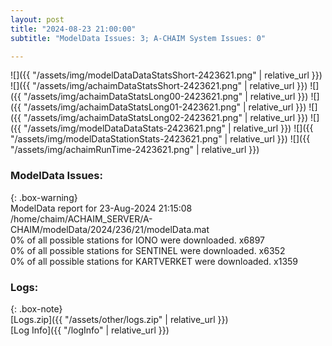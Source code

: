 ```yaml
---
layout: post
title: "2024-08-23 21:00:00"
subtitle: "ModelData Issues: 3; A-CHAIM System Issues: 0"

---
```


![]({{ "/assets/img/modelDataDataStatsShort-2423621.png" | relative_url }})
![]({{ "/assets/img/achaimDataStatsShort-2423621.png" | relative_url }})
![]({{ "/assets/img/achaimDataStatsLong00-2423621.png" | relative_url }})
![]({{ "/assets/img/achaimDataStatsLong01-2423621.png" | relative_url }})
![]({{ "/assets/img/achaimDataStatsLong02-2423621.png" | relative_url }})
![]({{ "/assets/img/modelDataDataStats-2423621.png" | relative_url }})
![]({{ "/assets/img/modelDataStationStats-2423621.png" | relative_url }})
![]({{ "/assets/img/achaimRunTime-2423621.png" | relative_url }})


### ModelData Issues:  
  
{: .box-warning}  
 ModelData report for 23-Aug-2024 21:15:08   
 /home/chaim/ACHAIM_SERVER/A-CHAIM/modelData/2024/236/21/modelData.mat   
 0% of all possible stations for IONO were downloaded. x6897   
 0% of all possible stations for SENTINEL were downloaded. x6352   
 0% of all possible stations for KARTVERKET were downloaded. x1359   
  


### Logs:  
  
{: .box-note}  
[Logs.zip]({{ "/assets/other/logs.zip" | relative_url }})  
[Log Info]({{ "/logInfo" | relative_url }})  
